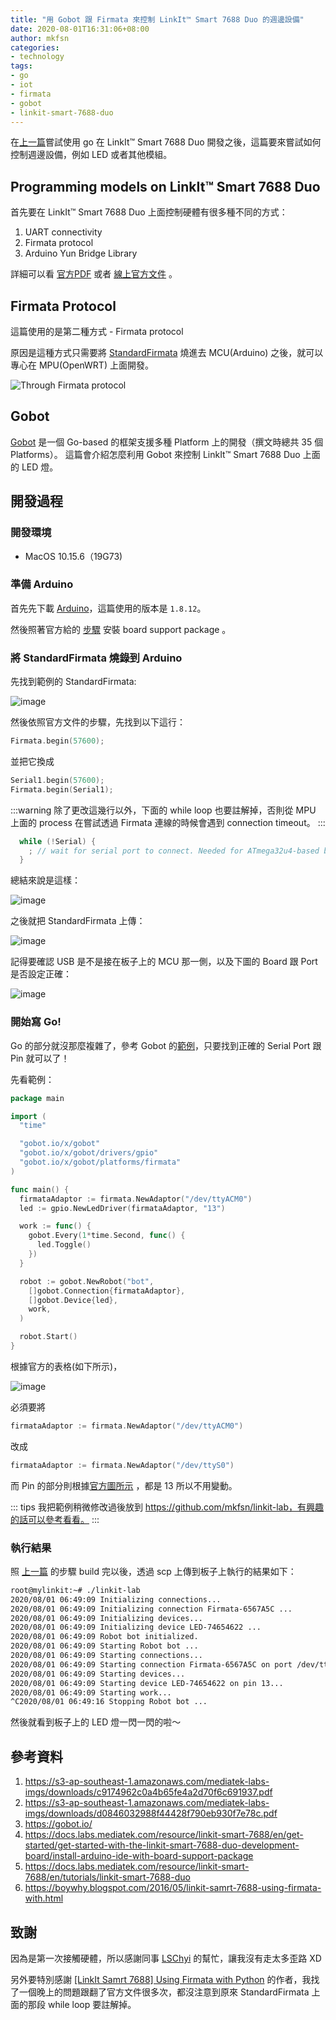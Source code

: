 ```yaml
---
title: "用 Gobot 跟 Firmata 來控制 LinkIt™ Smart 7688 Duo 的週邊設備"
date: 2020-08-01T16:31:06+08:00
author: mkfsn
categories:
- technology
tags:
- go
- iot
- firmata
- gobot
- linkit-smart-7688-duo
---
```


在[上一篇](/posts/write-go-in-linkit-smart-7688-duo.html)嘗試使用 go 在 LinkIt™ Smart 7688 Duo 開發之後，這篇要來嘗試如何控制週邊設備，例如 LED 或者其他模組。

<!-- more -->

## Programming models on LinkIt™ Smart 7688 Duo

首先要在 LinkIt™ Smart 7688 Duo 上面控制硬體有很多種不同的方式：

1. UART connectivity
2. Firmata protocol 
3. Arduino Yun Bridge Library

詳細可以看 [官方PDF](https://s3-ap-southeast-1.amazonaws.com/mediatek-labs-imgs/downloads/c9174962c0a4b65fe4a2d70f6c691937.pdf)
或者 [線上官方文件](https://docs.labs.mediatek.com/resource/linkit-smart-7688/en/tutorials/linkit-smart-7688-duo) 。

## Firmata Protocol

這篇使用的是第二種方式 - Firmata protocol

原因是這種方式只需要將 [StandardFirmata](https://github.com/firmata/arduino/blob/master/examples/StandardFirmata/StandardFirmata.ino)
燒進去 MCU(Arduino) 之後，就可以專心在 MPU(OpenWRT) 上面開發。

![Through Firmata protocol](https://docs.labs.mediatek.com/resource/linkit-smart-7688/files/en/6914441/6914785/1/1469525226192/duo-firmata-arch.png)

## Gobot

[Gobot](https://gobot.io/) 是一個 Go-based 的框架支援多種 Platform 上的開發（撰文時總共 35 個 Platforms）。
這篇會介紹怎麼利用 Gobot 來控制 LinkIt™ Smart 7688 Duo 上面的 LED 燈。

## 開發過程

### 開發環境

- MacOS 10.15.6（19G73)

### 準備 Arduino

首先先下載 [Arduino](https://www.arduino.cc/en/Main/Software)，這篇使用的版本是 `1.8.12`。

然後照著官方給的 [步驟](https://docs.labs.mediatek.com/resource/linkit-smart-7688/en/get-started/get-started-with-the-linkit-smart-7688-duo-development-board/install-arduino-ide-with-board-support-package)
安裝 board support package 。

### 將 StandardFirmata 燒錄到 Arduino

先找到範例的 StandardFirmata:

![image](https://user-images.githubusercontent.com/667169/89098459-61024b80-d41a-11ea-9af2-b0adcfb571f0.png)

然後依照官方文件的步驟，先找到以下這行：

```c
Firmata.begin(57600);
```

並把它換成

```c
Serial1.begin(57600);
Firmata.begin(Serial1);
```

:::warning
除了更改這幾行以外，下面的 while loop 也要註解掉，否則從 MPU 上面的 process 在嘗試透過 Firmata 連線的時候會遇到 connection timeout。
:::

```c
  while (!Serial) {
    ; // wait for serial port to connect. Needed for ATmega32u4-based boards and Arduino 101
  }
```

總結來說是這樣：

![image](https://user-images.githubusercontent.com/667169/89098615-c0ad2680-d41b-11ea-88c4-f49945fe015b.png)

之後就把 StandardFirmata 上傳：

![image](https://user-images.githubusercontent.com/667169/89099374-497a9100-d421-11ea-9593-af52f2f12203.png)

記得要確認 USB 是不是接在板子上的 MCU 那一側，以及下圖的 Board 跟 Port 是否設定正確：

![image](https://user-images.githubusercontent.com/667169/89098656-0cf86680-d41c-11ea-9c69-36db844ba220.png)

### 開始寫 Go!

Go 的部分就沒那麼複雜了，參考 Gobot 的[範例](https://gobot.io/#the-hello-world-of-things)，只要找到正確的 Serial Port 跟 Pin 就可以了！

先看範例：

```go
package main

import (
  "time"

  "gobot.io/x/gobot"
  "gobot.io/x/gobot/drivers/gpio"
  "gobot.io/x/gobot/platforms/firmata"
)

func main() {
  firmataAdaptor := firmata.NewAdaptor("/dev/ttyACM0")
  led := gpio.NewLedDriver(firmataAdaptor, "13")

  work := func() {
    gobot.Every(1*time.Second, func() {
      led.Toggle()
    })
  }

  robot := gobot.NewRobot("bot",
    []gobot.Connection{firmataAdaptor},
    []gobot.Device{led},
    work,
  )

  robot.Start()
}
```

根據官方的表格(如下所示)，

![image](https://user-images.githubusercontent.com/667169/89098756-e2f37400-d41c-11ea-8d2f-930a2d9c167b.png)

必須要將

```go
firmataAdaptor := firmata.NewAdaptor("/dev/ttyACM0")
```

改成

```go
firmataAdaptor := firmata.NewAdaptor("/dev/ttyS0")
```

而 Pin 的部分則根據[官方圖所示](https://s3-ap-southeast-1.amazonaws.com/mediatek-labs-imgs/downloads/d0846032988f44428f790eb930f7e78c.pdf)
，都是 13 所以不用變動。

::: tips
我把範例稍微修改過後放到 https://github.com/mkfsn/linkit-lab，有興趣的話可以參考看看。
:::

### 執行結果

照 [上一篇](/posts/write-go-in-linkit-smart-7688-duo.html) 的步驟 build 完以後，透過 scp 上傳到板子上執行的結果如下：

```bash
root@mylinkit:~# ./linkit-lab 
2020/08/01 06:49:09 Initializing connections...
2020/08/01 06:49:09 Initializing connection Firmata-6567A5C ...
2020/08/01 06:49:09 Initializing devices...
2020/08/01 06:49:09 Initializing device LED-74654622 ...
2020/08/01 06:49:09 Robot bot initialized.
2020/08/01 06:49:09 Starting Robot bot ...
2020/08/01 06:49:09 Starting connections...
2020/08/01 06:49:09 Starting connection Firmata-6567A5C on port /dev/ttyS0...
2020/08/01 06:49:09 Starting devices...
2020/08/01 06:49:09 Starting device LED-74654622 on pin 13...
2020/08/01 06:49:09 Starting work...
^C2020/08/01 06:49:16 Stopping Robot bot ...
```

然後就看到板子上的 LED 燈一閃一閃的啦～

## 參考資料

1. https://s3-ap-southeast-1.amazonaws.com/mediatek-labs-imgs/downloads/c9174962c0a4b65fe4a2d70f6c691937.pdf
2. https://s3-ap-southeast-1.amazonaws.com/mediatek-labs-imgs/downloads/d0846032988f44428f790eb930f7e78c.pdf
3. https://gobot.io/
4. https://docs.labs.mediatek.com/resource/linkit-smart-7688/en/get-started/get-started-with-the-linkit-smart-7688-duo-development-board/install-arduino-ide-with-board-support-package
5. https://docs.labs.mediatek.com/resource/linkit-smart-7688/en/tutorials/linkit-smart-7688-duo
6. https://boywhy.blogspot.com/2016/05/linkit-samrt-7688-using-firmata-with.html

## 致謝

因為是第一次接觸硬體，所以感謝同事 [LSChyi](http://github.com/LSChyi) 的幫忙，讓我沒有走太多歪路 XD

另外要特別感謝 <a href="https://boywhy.blogspot.com/2016/05/linkit-samrt-7688-using-firmata-with.html">[LinkIt Samrt 7688] Using Firmata with Python</a>
的作者，我找了一個晚上的問題跟翻了官方文件很多次，都沒注意到原來 StandardFirmata 上面的那段 while loop 要註解掉。
